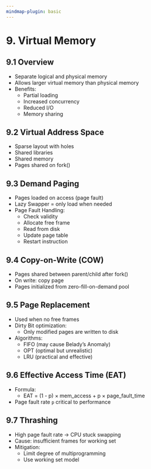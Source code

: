 ```yaml
---
mindmap-plugin: basic
---
```


# 9. Virtual Memory

## 9.1 Overview
- Separate logical and physical memory
- Allows larger virtual memory than physical memory
- Benefits:
  - Partial loading
  - Increased concurrency
  - Reduced I/O
  - Memory sharing

## 9.2 Virtual Address Space
- Sparse layout with holes
- Shared libraries
- Shared memory
- Pages shared on fork()

## 9.3 Demand Paging
- Pages loaded on access (page fault)
- Lazy Swapper = only load when needed
- Page Fault Handling:
  - Check validity
  - Allocate free frame
  - Read from disk
  - Update page table
  - Restart instruction

## 9.4 Copy-on-Write (COW)
- Pages shared between parent/child after fork()
- On write: copy page
- Pages initialized from zero-fill-on-demand pool

## 9.5 Page Replacement
- Used when no free frames
- Dirty Bit optimization:
  - Only modified pages are written to disk
- Algorithms:
  - FIFO (may cause Belady’s Anomaly)
  - OPT (optimal but unrealistic)
  - LRU (practical and effective)

## 9.6 Effective Access Time (EAT)
- Formula:
  - EAT = (1 - p) × mem_access + p × page_fault_time
- Page fault rate `p` critical to performance

## 9.7 Thrashing
- High page fault rate → CPU stuck swapping
- Cause: insufficient frames for working set
- Mitigation:
  - Limit degree of multiprogramming
  - Use working set model